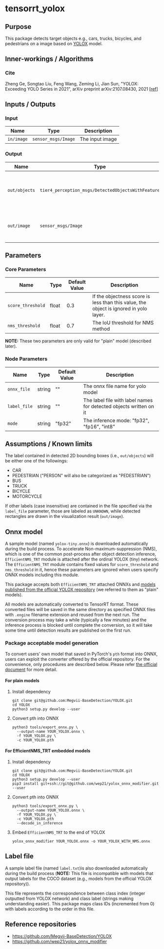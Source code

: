 # tensorrt_yolox

## Purpose

This package detects target objects e.g., cars, trucks, bicycles, and pedestrians on a image based on [YOLOX](https://github.com/Megvii-BaseDetection/YOLOX) model.

## Inner-workings / Algorithms

### Cite

<!-- cspell: ignore Zheng, Songtao, Feng, Zeming, Jian -->

Zheng Ge, Songtao Liu, Feng Wang, Zeming Li, Jian Sun, "YOLOX: Exceeding YOLO Series in 2021", arXiv preprint arXiv:2107.08430, 2021 [[ref](https://arxiv.org/abs/2107.08430)]

## Inputs / Outputs

### Input

| Name       | Type                | Description     |
| ---------- | ------------------- | --------------- |
| `in/image` | `sensor_msgs/Image` | The input image |

### Output

| Name          | Type                                               | Description                                        |
| ------------- | -------------------------------------------------- | -------------------------------------------------- |
| `out/objects` | `tier4_perception_msgs/DetectedObjectsWithFeature` | The detected objects with 2D bounding boxes        |
| `out/image`   | `sensor_msgs/Image`                                | The image with 2D bounding boxes for visualization |

## Parameters

### Core Parameters

| Name              | Type  | Default Value | Description                                                                           |
| ----------------- | ----- | ------------- | ------------------------------------------------------------------------------------- |
| `score_threshold` | float | 0.3           | If the objectness score is less than this value, the object is ignored in yolo layer. |
| `nms_threshold`   | float | 0.7           | The IoU threshold for NMS method                                                      |

**NOTE:** These two parameters are only valid for "plain" model (described later).

### Node Parameters

| Name         | Type   | Default Value | Description                                                        |
| ------------ | ------ | ------------- | ------------------------------------------------------------------ |
| `onnx_file`  | string | ""            | The onnx file name for yolo model                                  |
| `label_file` | string | ""            | The label file with label names for detected objects written on it |
| `mode`       | string | "fp32"        | The inference mode: "fp32", "fp16", "int8"                         |

## Assumptions / Known limits

The label contained in detected 2D bounding boxes (i.e., `out/objects`) will be either one of the followings:

- CAR
- PEDESTRIAN ("PERSON" will also be categorized as "PEDESTRIAN")
- BUS
- TRUCK
- BICYCLE
- MOTORCYCLE

If other labels (case insensitive) are contained in the file specified via the `label_file` parameter,
those are labeled as `UNKNOWN`, while detected rectangles are drawn in the visualization result (`out/image`).

## Onnx model

A sample model (named `yolox-tiny.onnx`) is downloaded automatically during the build process.
To accelerate Non-maximum-suppression (NMS), which is one of the common post-process after object detection inference,
`EfficientNMS_TRT` module is attached after the ordinal YOLOX (tiny) network.
The `EfficientNMS_TRT` module contains fixed values for `score_threshold` and `nms_threshold` in it,
hence these parameters are ignored when users specify ONNX models including this module.

This package accepts both `EfficientNMS_TRT` attached ONNXs and [models published from the official YOLOX repository](https://github.com/Megvii-BaseDetection/YOLOX/tree/main/demo/ONNXRuntime#download-onnx-models) (we referred to them as "plain" models).

All models are automatically converted to TensorRT format.
These converted files will be saved in the same directory as specified ONNX files
with `.engine` filename extension and reused from the next run.
The conversion process may take a while (typically a few minutes) and the inference process is blocked
until complete the conversion, so it will take some time until detection results are published on the first run.

### Package acceptable model generation

To convert users' own model that saved in PyTorch's `pth` format into ONNX,
users can exploit the converter offered by the official repository.
For the convenience, only procedures are described below.
Please refer [the official document](https://github.com/Megvii-BaseDetection/YOLOX/tree/main/demo/ONNXRuntime#convert-your-model-to-onnx) for more detail.

#### For plain models

1. Install dependency

   ```shell
   git clone git@github.com:Megvii-BaseDetection/YOLOX.git
   cd YOLOX
   python3 setup.py develop --user
   ```

2. Convert pth into ONNX

   ```shell
   python3 tools/export_onnx.py \
     --output-name YOUR_YOLOX.onnx \
     -f YOUR_YOLOX.py \
     -c YOUR_YOLOX.pth
   ```

#### For EfficientNMS_TRT embedded models

1. Install dependency

   ```shell
   git clone git@github.com:Megvii-BaseDetection/YOLOX.git
   cd YOLOX
   python3 setup.py develop --user
   pip3 install git+ssh://git@github.com/wep21/yolox_onnx_modifier.git --user
   ```

2. Convert pth into ONNX

   ```shell
   python3 tools/export_onnx.py \
     --output-name YOUR_YOLOX.onnx \
     -f YOUR_YOLOX.py \
     -c YOUR_YOLOX.pth
     --decode_in_inference
   ```

3. Embed `EfficientNMS_TRT` to the end of YOLOX

   ```shell
   yolox_onnx_modifier YOUR_YOLOX.onnx -o YOUR_YOLOX_WITH_NMS.onnx
   ```

## Label file

A sample label file (named `label.txt`)is also downloaded automatically during the build process
(**NOTE:** This file is incompatible with models that output labels for the COCO dataset (e.g., models from the official YOLOX repository)).

This file represents the correspondence between class index (integer outputted from YOLOX network) and
class label (strings making understanding easier). This package maps class IDs (incremented from 0)
with labels according to the order in this file.

## Reference repositories

- <https://github.com/Megvii-BaseDetection/YOLOX>
- <https://github.com/wep21/yolox_onnx_modifier>
